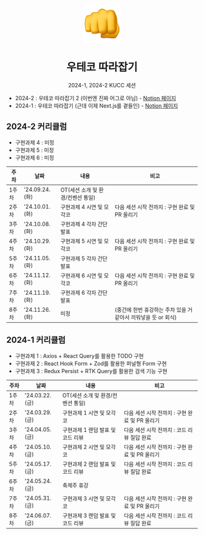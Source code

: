 <div align="center">
  <img src="https://github.com/not-woowacourse/.github/blob/main/profile/readme-assets/fist.png" width="100" height="100" />
  <h1>우테코 따라잡기</h1>
  <p>2024-1, 2024-2 KUCC 세션<p>
</div>

- 2024-2 : 우테코 따라잡기 2 (이번엔 진짜 어그로 아님) - [Notion 페이지](https://yopark.notion.site/2-578847ae083a41788d774961a89ae059)
- 2024-1 : 우테코 따라잡기 (근데 이제 Next.js를 곁들인) - [Notion 페이지](https://yopark.notion.site/Next-js-ae89c879b8f948f4a3c841d317fa7849)

## 2024-2 커리큘럼

- 구현과제 4 : 미정
- 구현과제 5 : 미정
- 구현과제 6 : 미정

| 주차  | 날짜       | 내용                                                        | 비고                                |
| ----- | ---------- | ----------------------------------------------------------- | ----------------------------------- |
| 1주차 | '24.09.24.(화) | OT(세션 소개 및 환경/컨벤션 통일)                               |                                     |
| 2주차 | '24.10.01.(화) | 구현과제 4 시연 및 모각코                                   | 다음 세션 시작 전까지 : 구현 완료 및 PR 올리기                    |
| 3주차 | '24.10.08.(화) | 구현과제 4 각자 간단 발표 |    |
| 4주차 | '24.10.29.(화) | 구현과제 5 시연 및 모각코                                   | 다음 세션 시작 전까지 : 구현 완료 및 PR 올리기                    |
| 5주차 | '24.11.05.(화) | 구현과제 5 각자 간단 발표 |    |
| 6주차 | '24.11.12.(화) | 구현과제 6 시연 및 모각코 | 다음 세션 시작 전까지 : 구현 완료 및 PR 올리기 |
| 7주차 | '24.11.19.(화) | 구현과제 6 각자 간단 발표 |    |
| 8주차 | '24.11.26.(화) | 미정    | (중간에 한번 휴강하는 주차 있을 거 같아서 끼워넣을 듯 or 회식)    |


## 2024-1 커리큘럼

- 구현과제 1 : Axios + React Query를 활용한 TODO 구현
- 구현과제 2 : React Hook Form + Zod를 활용한 퍼널형 Form 구현
- 구현과제 3 : Redux Persist + RTK Query를 활용한 검색 기능 구현

| 주차  | 날짜       | 내용                                                        | 비고                                |
| ----- | ---------- | ----------------------------------------------------------- | ----------------------------------- |
| 1주차 | '24.03.22.(금) | OT(세션 소개 및 환경/컨벤션 통일)                               |                                     |
| 2주차 | '24.03.29.(금) | 구현과제 1 시연 및 모각코                                   | 다음 세션 시작 전까지 : 구현 완료 및 PR 올리기                    |
| 3주차 | '24.04.05.(금) | 구현과제 1 랜덤 발표 및 코드 리뷰 | 다음 세션 시작 전까지 : 코드 리뷰 질답 완료 |
| 4주차 | '24.05.10.(금) | 구현과제 2 시연 및 모각코                                   | 다음 세션 시작 전까지 : 구현 완료 및 PR 올리기                    |
| 5주차 | '24.05.17.(금) | 구현과제 2 랜덤 발표 및 코드 리뷰 | 다음 세션 시작 전까지 : 코드 리뷰 질답 완료 |
| 6주차 | '24.05.24.(금) | 축제주 휴강                                   |                     |
| 7주차 | '24.05.31.(금) | 구현과제 3 시연 및 모각코 | 다음 세션 시작 전까지 : 구현 완료 및 PR 올리기 |
| 8주차 | '24.06.07.(금) | 구현과제 3 랜덤 발표 및 코드 리뷰                                                 | 다음 세션 시작 전까지 : 코드 리뷰 질답 완료                                    |
